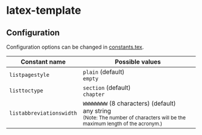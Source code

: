 # latex-template

## Configuration

Configuration options can be changed in [constants.tex](./shared/constants.tex).

<table>
    <thead>
        <tr>
            <th>
                Constant name
            </th>
            <th>
                Possible values
            </th>
        </tr>
    </thead>
    <tbody>
        <tr>
            <td>
                <code>listpagestyle</code>
            </td>
            <td>
                <code>plain</code> (default)
                <br>
                <code>empty</code>
            </td>
        </tr>
        <tr>
            <td>
                <code>listtoctype</code>
            </td>
            <td>
                <code>section</code> (default)
                <br>
                <code>chapter</code>
            </td>
        </tr>
        <tr>
            <td>
                <code>listabbreviationswidth</code>
            </td>
            <td>
                <code>WWWWWWWW</code> (8 characters) (default)
                <br>
                any string
                <br>
                <small>(Note: The number of characters will be the maximum length of the acronym.)</small>
            </td>
        </tr>
    </tbody>
</table>